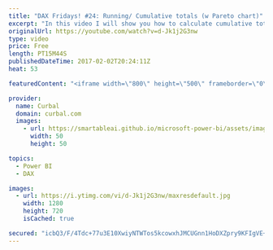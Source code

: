 ```yaml
---
title: "DAX Fridays! #24: Running/ Cumulative totals (w Pareto chart)"
excerpt: "In this video I will show you how to calculate cumulative totals or running totals with DAX/ powerpivot.  We will calculate running totals with a Date and with another column (not a date).  Link to Matt's Blog post: http://exceleratorbi.com.au/cumulative-running-total-based-on-highest-value/  Link to"
originalUrl: https://youtube.com/watch?v=d-Jk1j2G3nw
type: video
price: Free
length: PT15M44S
publishedDateTime: 2017-02-02T20:24:11Z
heat: 53

featuredContent: "<iframe width=\"800\" height=\"500\" frameborder=\"0\" src=\"https://www.youtube.com/embed/d-Jk1j2G3nw\" allow=\"accelerometer; autoplay; encrypted-media; gyroscope; picture-in-picture\" allowfullscreen></iframe>"

provider:
  name: Curbal
  domain: curbal.com
  images:
    - url: https://smartableai.github.io/microsoft-power-bi/assets/images/organizations/curbal.com-50x50.jpg
      width: 50
      height: 50

topics:
  - Power BI
  - DAX

images:
  - url: https://i.ytimg.com/vi/d-Jk1j2G3nw/maxresdefault.jpg
    width: 1280
    height: 720
    isCached: true

secured: "icbQ3/F/4Tdc+77u3E10XwiyNTWTos5kcowxhJMCUGnn1HoDXZpry9KFIgVE+5jWbfhBoAbkPWDjjEm90HiOzHTaMagka7BLdl0oQXyWfDlQihFKwrarflhC5nKQZQaiM98DZyy5NQTtNWc9GDr5Mv9PK8bmRd/KCIFaTK6aR9gXwodv3SD3h8xAWwpwzvphkK+r84uiwZ6BPfB+9p5/GH6qGq1l4ei2Ap/jLdr6Ap7p1enUYFdOeVbbA0XRPd+xKmd31bmMhr9MZ8McykKdGcY8IqoP+GupzVLcV5QXCtWTD/KER8XPt/SCFn+XGCFInVmkmba9xj/ZWzlf80CDAoJcp7c/S3yhHV5hMS/ghLraJF8BMTh9Ry2hy+lcdEJ3QRisfrOM1GgmUEMOh0dizMJkoxQ9e4j/mxMgbDxIeAY=;tsllqHGe+VtGSMRZGKMDyA=="
---
```


